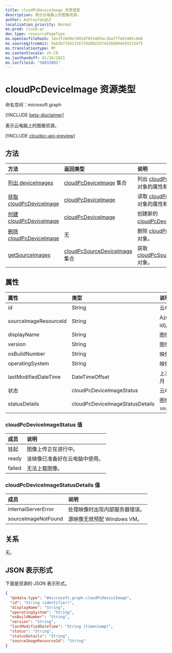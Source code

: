 ```yaml
---
title: cloudPcDeviceImage 资源类型
description: 表示云电脑上的图像资源。
author: AshleyYangSZ
localization_priority: Normal
ms.prod: cloud-pc
doc_type: resourcePageType
ms.openlocfilehash: 14e3f28d9e7d91df953405bc36afff4d3405c886
ms.sourcegitcommit: 9a03b719d1316729dd022bf4d268894e91515475
ms.translationtype: MT
ms.contentlocale: zh-CN
ms.lasthandoff: 01/28/2021
ms.locfileid: "50033891"
---
```

# <a name="cloudpcdeviceimage-resource-type"></a>cloudPcDeviceImage 资源类型

命名空间：microsoft.graph

[!INCLUDE [beta-disclaimer](../../includes/beta-disclaimer.md)]

表示云电脑上的图像资源。

[!INCLUDE [cloudpc-api-preview](../../includes/cloudpc-api-preview.md)]

## <a name="methods"></a>方法

|方法|返回类型|说明|
|:---|:---|:---|
|[列出 deviceImages](../api/virtualendpoint-list-deviceimages.md)|[cloudPcDeviceImage](../resources/cloudpcdeviceimage.md) 集合|列出 [cloudPcDeviceImage](../resources/cloudpcdeviceimage.md) 对象的属性和关系。|
|[获取 cloudPcDeviceImage](../api/cloudpcdeviceimage-get.md)|[cloudPcDeviceImage](../resources/cloudpcdeviceimage.md)|读取 [cloudPcDeviceImage](../resources/cloudpcdeviceimage.md) 对象的属性和关系。|
|[创建 cloudPcDeviceImage](../api/virtualendpoint-post-deviceimages.md)|[cloudPcDeviceImage](../resources/cloudpcdeviceimage.md)|创建新的 [cloudPcDeviceImage](../resources/cloudpcdeviceimage.md) 对象。|
|[删除 cloudPcDeviceImage](../api/cloudpcdeviceimage-delete.md)|无|删除 [cloudPcDeviceImage](../resources/cloudpcdeviceimage.md) 对象。|
|[getSourceImages](../api/cloudpcdeviceimage-getsourceimages.md)|[cloudPcSourceDeviceImage](../resources/cloudpcsourcedeviceimage.md) 集合|获取 [cloudPcSourceDeviceImage](../resources/cloudpcsourcedeviceimage.md) 对象。|

## <a name="properties"></a>属性

|属性|类型|说明|
|:---|:---|:---|
|id|String|云电脑上的图像资源的唯一标识符。 只读。|
|sourceImageResourceId|String|Azure 上的源映像资源的 ID。 必需格式："/subscriptions/{subscription-id}/resourceGroups/{resourceGroupName}/providers/Microsoft.Compute/images/{imageName}"。|
|displayName|String|图像显示名称。|
|version|String|图像版本。 例如：0.0.1、1.5.13。|
|osBuildNumber|String|映像的操作系统生成版本。 例如：1909。|
|operatingSystem|String|映像的操作系统。 例如：Windows 10 企业版。|
|lastModifiedDateTime|DateTimeOffset|上次修改图像的数据和时间。 时间以 ISO 8601 格式显示，协调世界时 (UTC) 时间。 例如，2014 年 1 月 1 日午夜 UTC 显示为"2014-01-01T00：00：00Z"。|
|状态|cloudPcDeviceImageStatus|云电脑上的图像状态。 可取值为：`pending`、`ready`、`failed`。|
|statusDetails|cloudPcDeviceImageStatusDetails|图像状态的详细信息，指示上传失败的原因（如果适用）。 可取值为：`internalServerError`、`sourceImageNotFound`。|

### <a name="cloudpcdeviceimagestatus-values"></a>cloudPcDeviceImageStatus 值

|成员|说明|
|:---|:---|
|挂起|图像上传正在进行中。|
|ready|该映像已准备好在云电脑中使用。|
|failed|无法上载图像。 |

### <a name="cloudpcdeviceimagestatusdetails-values"></a>cloudPcDeviceImageStatusDetails 值

|成员|说明|
|:---|:---|
|internalServerError|处理映像时出现内部服务器错误。|
|sourceImageNotFound|源映像无效预配 Windows VM。|

## <a name="relationships"></a>关系

无。

## <a name="json-representation"></a>JSON 表示形式

下面是资源的 JSON 表示形式。
<!-- {
  "blockType": "resource",
  "keyProperty": "id",
  "@odata.type": "microsoft.graph.cloudPcDeviceImage",
  "baseType": "microsoft.graph.entity",
  "openType": false
}
-->

``` json
{
  "@odata.type": "#microsoft.graph.cloudPcDeviceImage",
  "id": "String (identifier)",
  "displayName": "String",
  "operatingSystem": "String",
  "osBuildNumber": "String",
  "version": "String",
  "lastModifiedDateTime": "String (timestamp)",
  "status": "String",
  "statusDetails": "String",
  "sourceImageResourceId": "String"
}
```
